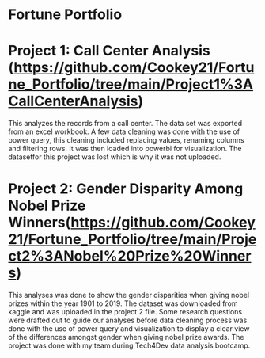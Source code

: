 # Fortune Portfolio

# Project 1: Call Center Analysis (https://github.com/Cookey21/Fortune_Portfolio/tree/main/Project1%3ACallCenterAnalysis)
This analyzes the records from a call center. The data set was exported from an excel workbook. A few data cleaning was done with the use of power query, this cleaning included replacing values, renaming columns and filtering rows. It was then loaded into powerbi for visualization. The datasetfor this project was lost which is why it was not uploaded.

# Project 2: Gender Disparity Among Nobel Prize Winners(https://github.com/Cookey21/Fortune_Portfolio/tree/main/Project2%3ANobel%20Prize%20Winners)
This analyses was done to show the gender disparities when giving nobel prizes within the year 1901 to 2019. The dataset was downloaded from kaggle and was uploaded in the project 2 file. Some research questions were drafted out to guide our analyses before data cleaning process was done with the use of power query and visualization to display a clear view of the differences amongst gender when giving nobel prize awards. The project was done with my team during Tech4Dev data analysis bootcamp.
